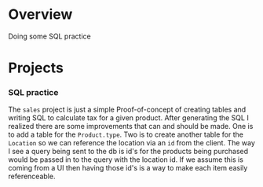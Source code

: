 # Overview
Doing some SQL practice

# Projects

### SQL practice
The `sales` project is just a simple Proof-of-concept of creating tables and writing SQL to calculate tax for a given product. After generating the SQL I realized there are some improvements that can and should be made. One is to add a table for the `Product.type`. Two is to create another table for the `Location` so we can reference the location via an `id` from the client. The way I see a query being sent to the db is id's for the products being purchased would be passed in to the query with the location id. If we assume this is coming from a UI then having those id's is a way to make each item easily referenceable. 

